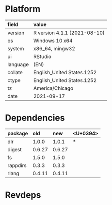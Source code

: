 # Platform

|field    |value                        |
|:--------|:----------------------------|
|version  |R version 4.1.1 (2021-08-10) |
|os       |Windows 10 x64               |
|system   |x86_64, mingw32              |
|ui       |RStudio                      |
|language |(EN)                         |
|collate  |English_United States.1252   |
|ctype    |English_United States.1252   |
|tz       |America/Chicago              |
|date     |2021-09-17                   |

# Dependencies

|package  |old    |new    |<U+0394>  |
|:--------|:------|:------|:--|
|dlr      |1.0.0  |1.0.1  |*  |
|digest   |0.6.27 |0.6.27 |   |
|fs       |1.5.0  |1.5.0  |   |
|rappdirs |0.3.3  |0.3.3  |   |
|rlang    |0.4.11 |0.4.11 |   |

# Revdeps

